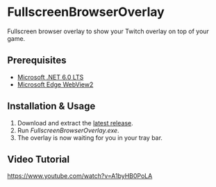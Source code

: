 # FullscreenBrowserOverlay

Fullscreen browser overlay to show your Twitch overlay on top of your game.

## Prerequisites

* [Microsoft .NET 6.0 LTS](https://dotnet.microsoft.com/en-us/download/dotnet/6.0)
* [Microsoft Edge WebView2](https://developer.microsoft.com/en-us/microsoft-edge/webview2/)

## Installation & Usage

1. Download and extract the [latest release](https://github.com/Deathspike/FullscreenBrowserOverlay/releases).
2. Run *FullscreenBrowserOverlay.exe*.
3. The overlay is now waiting for you in your tray bar.

## Video Tutorial

https://www.youtube.com/watch?v=A1byHB0PoLA

